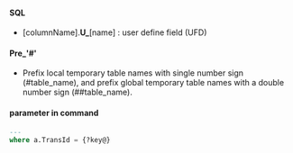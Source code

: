 #### SQL
- [columnName].**U_**[name] : user define field (UFD)  
#### Pre_'#'
- Prefix local temporary table names with single number sign (#table_name), and prefix global temporary table names with a double number sign (##table_name).
#### parameter in command
```sql
---
where a.TransId = {?key@}
```
